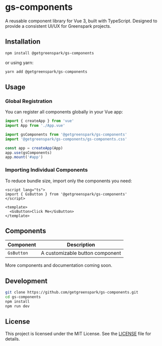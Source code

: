 # gs-components

A reusable component library for Vue 3, built with TypeScript. Designed to provide a consistent UI/UX for Greenspark
projects.

## Installation

```sh
npm install @getgreenspark/gs-components
```

or using yarn:

```sh
yarn add @getgreenspark/gs-components
```

## Usage

### Global Registration

You can register all components globally in your Vue app:

```ts
import { createApp } from 'vue'
import App from './App.vue'

import gsComponents from '@getgreenspark/gs-components'
import '@getgreenspark/gs-components/gs-components.css'

const app = createApp(App)
app.use(gsComponents)
app.mount('#app')
```

### Importing Individual Components

To reduce bundle size, import only the components you need:

```vue
<script lang="ts">
import { GsButton } from '@getgreenspark/gs-components'
</script>

<template>
  <GsButton>Click Me</GsButton>
</template>
```

## Components

| Component  | Description                     |
|------------|---------------------------------|
| `GsButton` | A customizable button component |

More components and documentation coming soon.

## Development

```sh
git clone https://github.com/getgreenspark/gs-components.git
cd gs-components
npm install
npm run dev
```

## License

This project is licensed under the MIT License. See the [LICENSE](LICENSE) file for details.

